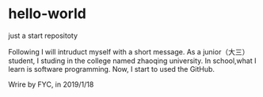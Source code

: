 # hello-world
just a start repositoty

Following I will intruduct myself with a short message.
As a junior（大三） student, I studing in the college named zhaoqing university. In school,what I learn is software programming.
Now, I start to used the GitHub.

Wrire by FYC, in 2019/1/18
